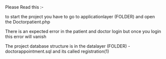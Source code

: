 Please Read this :-

to start the project you have to go to applicationlayer (FOLDER) and open the Doctorpatient.php


There is an expected error in the patient and doctor login but once you login this error will vanish


The project database structure is in the datalayer (FOLDER) - doctorappointment.sql 
and its called registration(1)
